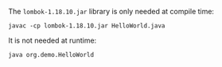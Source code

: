 The `lombok-1.18.10.jar` library is only needed at compile time:

```
javac -cp lombok-1.18.10.jar HelloWorld.java
```

It is not needed at runtime:

```
java org.demo.HelloWorld
```
